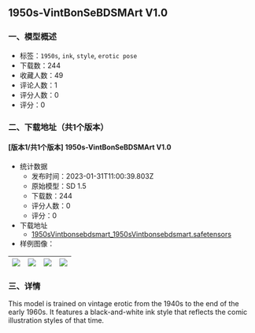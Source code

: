 ## 1950s-VintBonSeBDSMArt V1.0
### 一、模型概述

- 标签：`1950s`, `ink`, `style`, `erotic pose`
- 下载数：244
- 收藏人数：49
- 评论人数：1
- 评分人数：0
- 评分：0

### 二、下载地址（共1个版本）

#### [版本1/共1个版本] 1950s-VintBonSeBDSMArt V1.0

- 统计数据
  - 发布时间：2023-01-31T11:00:39.803Z
  - 原始模型：SD 1.5
  - 下载数：244
  - 评分人数：0
  - 评分：0
- 下载地址
  - [1950sVintbonsebdsmart_1950sVintbonsebdsmart.safetensors](https://civitai.com/api/download/models/6982)
- 样例图像：

| <img src="https://image.civitai.com/xG1nkqKTMzGDvpLrqFT7WA/dea1a301-a327-4a03-c7af-bbe6630e6500/width=450/63980.jpeg" /> | <img src="https://image.civitai.com/xG1nkqKTMzGDvpLrqFT7WA/b5bdbfec-4061-4437-3f09-5e692d022a00/width=450/63990.jpeg" /> | <img src="https://image.civitai.com/xG1nkqKTMzGDvpLrqFT7WA/03cd875c-ef0a-4d07-57c3-b5b271581c00/width=450/63991.jpeg" /> | <img src="https://image.civitai.com/xG1nkqKTMzGDvpLrqFT7WA/c23d9623-2a05-4ab7-60a3-f99cda9beb00/width=450/63988.jpeg" /> |
| ---- | ---- | ---- | ---- |


### 三、详情
<p>This model is trained on vintage erotic from the 1940s to the end of the early 1960s. It features a black-and-white ink style that reflects the comic illustration styles of that time.</p>